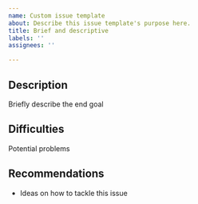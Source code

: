 ```yaml
---
name: Custom issue template
about: Describe this issue template's purpose here.
title: Brief and descriptive
labels: ''
assignees: ''

---
```


## Description
Briefly describe the end goal

## Difficulties
Potential problems

## Recommendations
- Ideas on how to tackle this issue
